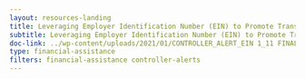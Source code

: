 ```yaml
---
layout: resources-landing
title: Leveraging Employer Identification Number (EIN) to Promote Transparency and Accountability
subtitle: Leveraging Employer Identification Number (EIN) to Promote Transparency and Accountability
doc-link: ../wp-content/uploads/2021/01/CONTROLLER_ALERT_EIN 1_11 FINAL.pdf
type: financial-assistance
filters: financial-assistance controller-alerts
---
```


<a href="{{ site.baseurl }}/wp-content/uploads/2021/01/CONTROLLER_ALERT_EIN 1_11 FINAL.pdf"></a>

